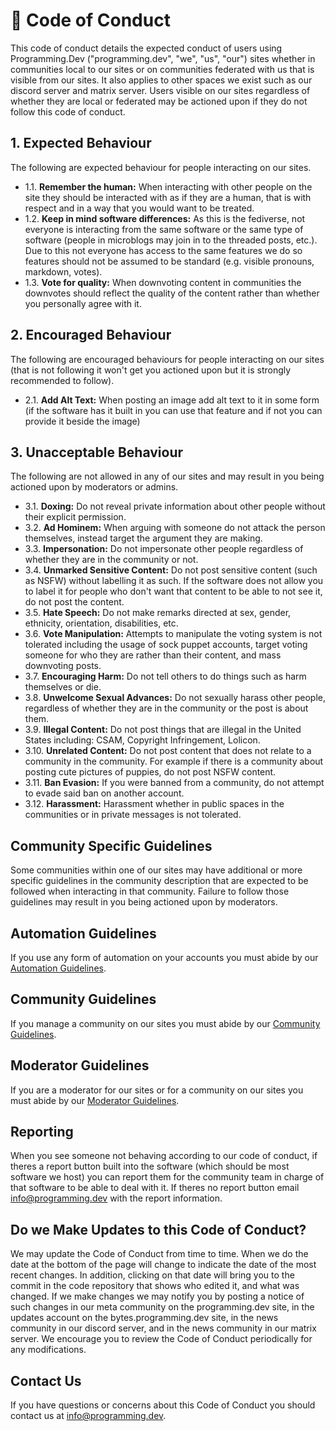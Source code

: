 # 🤝 Code of Conduct

This code of conduct details the expected conduct of users using Programming.Dev ("programming.dev", "we", "us", "our") sites whether in communities local to our sites or on communities federated with us that is visible from our sites. It also applies to other spaces we exist such as our discord server and matrix server. Users visible on our sites regardless of whether they are local or federated may be actioned upon if they do not follow this code of conduct.

## 1. Expected Behaviour

The following are expected behaviour for people interacting on our sites.

- 1.1. **Remember the human:** When interacting with other people on the site they should be interacted with as if they are a human, that is with respect and in a way that you would want to be treated.
- 1.2. **Keep in mind software differences:** As this is the fediverse, not everyone is interacting from the same software or the same type of software (people in microblogs may join in to the threaded posts, etc.). Due to this not everyone has access to the same features we do so features should not be assumed to be standard (e.g. visible pronouns, markdown, votes).
- 1.3. **Vote for quality:** When downvoting content in communities the downvotes should reflect the quality of the content rather than whether you personally agree with it.

## 2. Encouraged Behaviour

The following are encouraged behaviours for people interacting on our sites (that is not following it won't get you actioned upon but it is strongly recommended to follow).

- 2.1. **Add Alt Text:** When posting an image add alt text to it in some form (if the software has it built in you can use that feature and if not you can provide it beside the image)

## 3. Unacceptable Behaviour

The following are not allowed in any of our sites and may result in you being actioned upon by moderators or admins.

- 3.1. **Doxing:** Do not reveal private information about other people without their explicit permission.
- 3.2. **Ad Hominem:** When arguing with someone do not attack the person themselves, instead target the argument they are making.
- 3.3. **Impersonation:** Do not impersonate other people regardless of whether they are in the community or not.
- 3.4. **Unmarked Sensitive Content:** Do not post sensitive content (such as NSFW) without labelling it as such. If the software does not allow you to label it for people who don't want that content to be able to not see it, do not post the content.
- 3.5. **Hate Speech:** Do not make remarks directed at sex, gender, ethnicity, orientation, disabilities, etc.
- 3.6. **Vote Manipulation:** Attempts to manipulate the voting system is not tolerated including the usage of sock puppet accounts, target voting someone for who they are rather than their content, and mass downvoting posts.
- 3.7. **Encouraging Harm:** Do not tell others to do things such as harm themselves or die.
- 3.8. **Unwelcome Sexual Advances:** Do not sexually harass other people, regardless of whether they are in the community or the post is about them.
- 3.9. **Illegal Content:** Do not post things that are illegal in the United States including: CSAM, Copyright Infringement, Lolicon.
- 3.10. **Unrelated Content:** Do not post content that does not relate to a community in the community. For example if there is a community about posting cute pictures of puppies, do not post NSFW content.
- 3.11. **Ban Evasion:** If you were banned from a community, do not attempt to evade said ban on another account.
- 3.12. **Harassment:** Harassment whether in public spaces in the communities or in private messages is not tolerated.

## Community Specific Guidelines

Some communities within one of our sites may have additional or more specific guidelines in the community description that are expected to be followed when interacting in that community. Failure to follow those guidelines may result in you being actioned upon by moderators.

## Automation Guidelines

If you use any form of automation on your accounts you must abide by our [Automation Guidelines](https://legal.programming.dev/docs/automation-guidelines).

## Community Guidelines

If you manage a community on our sites you must abide by our [Community Guidelines](https://legal.programming.dev/docs/community-guidelines).

## Moderator Guidelines

If you are a moderator for our sites or for a community on our sites you must abide by our [Moderator Guidelines](https://legal.programming.dev/docs/moderator-guidelines).

## Reporting

When you see someone not behaving according to our code of conduct, if theres a report button built into the software (which should be most software we host) you can report them for the community team in charge of that software to be able to deal with it. If theres no report button email info@programming.dev with the report information.

## Do we Make Updates to this Code of Conduct?

We may update the Code of Conduct from time to time. When we do the date at the bottom of the page will change to indicate the date of the most recent changes. In addition, clicking on that date will bring you to the commit in the code repository that shows who edited it, and what was changed. If we make changes we may notify you by posting a notice of such changes in our meta community on the programming.dev site, in the updates account on the bytes.programming.dev site, in the news community in our discord server, and in the news community in our matrix server. We encourage you to review the Code of Conduct periodically for any modifications.

## Contact Us

If you have questions or concerns about this Code of Conduct you should contact us at info@programming.dev.
